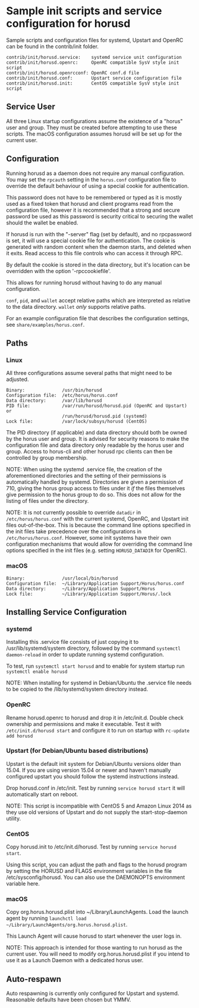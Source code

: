 Sample init scripts and service configuration for horusd
==========================================================

Sample scripts and configuration files for systemd, Upstart and OpenRC
can be found in the contrib/init folder.

    contrib/init/horusd.service:    systemd service unit configuration
    contrib/init/horusd.openrc:     OpenRC compatible SysV style init script
    contrib/init/horusd.openrcconf: OpenRC conf.d file
    contrib/init/horusd.conf:       Upstart service configuration file
    contrib/init/horusd.init:       CentOS compatible SysV style init script

Service User
---------------------------------

All three Linux startup configurations assume the existence of a "horus" user
and group.  They must be created before attempting to use these scripts.
The macOS configuration assumes horusd will be set up for the current user.

Configuration
---------------------------------

Running horusd as a daemon does not require any manual configuration. You may
set the `rpcauth` setting in the `horus.conf` configuration file to override
the default behaviour of using a special cookie for authentication.

This password does not have to be remembered or typed as it is mostly used
as a fixed token that horusd and client programs read from the configuration
file, however it is recommended that a strong and secure password be used
as this password is security critical to securing the wallet should the
wallet be enabled.

If horusd is run with the "-server" flag (set by default), and no rpcpassword is set,
it will use a special cookie file for authentication. The cookie is generated with random
content when the daemon starts, and deleted when it exits. Read access to this file
controls who can access it through RPC.

By default the cookie is stored in the data directory, but it's location can be overridden
with the option '-rpccookiefile'.

This allows for running horusd without having to do any manual configuration.

`conf`, `pid`, and `wallet` accept relative paths which are interpreted as
relative to the data directory. `wallet` *only* supports relative paths.

For an example configuration file that describes the configuration settings,
see `share/examples/horus.conf`.

Paths
---------------------------------

### Linux

All three configurations assume several paths that might need to be adjusted.

    Binary:              /usr/bin/horusd
    Configuration file:  /etc/horus/horus.conf
    Data directory:      /var/lib/horusd
    PID file:            /var/run/horusd/horusd.pid (OpenRC and Upstart) or
                         /run/horusd/horusd.pid (systemd)
    Lock file:           /var/lock/subsys/horusd (CentOS)

The PID directory (if applicable) and data directory should both be owned by the
horus user and group. It is advised for security reasons to make the
configuration file and data directory only readable by the horus user and
group. Access to horus-cli and other horusd rpc clients can then be
controlled by group membership.

NOTE: When using the systemd .service file, the creation of the aforementioned
directories and the setting of their permissions is automatically handled by
systemd. Directories are given a permission of 710, giving the horus group
access to files under it _if_ the files themselves give permission to the
horus group to do so. This does not allow
for the listing of files under the directory.

NOTE: It is not currently possible to override `datadir` in
`/etc/horus/horus.conf` with the current systemd, OpenRC, and Upstart init
files out-of-the-box. This is because the command line options specified in the
init files take precedence over the configurations in
`/etc/horus/horus.conf`. However, some init systems have their own
configuration mechanisms that would allow for overriding the command line
options specified in the init files (e.g. setting `HORUSD_DATADIR` for
OpenRC).

### macOS

    Binary:              /usr/local/bin/horusd
    Configuration file:  ~/Library/Application Support/Horus/horus.conf
    Data directory:      ~/Library/Application Support/Horus
    Lock file:           ~/Library/Application Support/Horus/.lock

Installing Service Configuration
-----------------------------------

### systemd

Installing this .service file consists of just copying it to
/usr/lib/systemd/system directory, followed by the command
`systemctl daemon-reload` in order to update running systemd configuration.

To test, run `systemctl start horusd` and to enable for system startup run
`systemctl enable horusd`

NOTE: When installing for systemd in Debian/Ubuntu the .service file needs to be copied to the /lib/systemd/system directory instead.

### OpenRC

Rename horusd.openrc to horusd and drop it in /etc/init.d.  Double
check ownership and permissions and make it executable.  Test it with
`/etc/init.d/horusd start` and configure it to run on startup with
`rc-update add horusd`

### Upstart (for Debian/Ubuntu based distributions)

Upstart is the default init system for Debian/Ubuntu versions older than 15.04. If you are using version 15.04 or newer and haven't manually configured upstart you should follow the systemd instructions instead.

Drop horusd.conf in /etc/init.  Test by running `service horusd start`
it will automatically start on reboot.

NOTE: This script is incompatible with CentOS 5 and Amazon Linux 2014 as they
use old versions of Upstart and do not supply the start-stop-daemon utility.

### CentOS

Copy horusd.init to /etc/init.d/horusd. Test by running `service horusd start`.

Using this script, you can adjust the path and flags to the horusd program by
setting the HORUSD and FLAGS environment variables in the file
/etc/sysconfig/horusd. You can also use the DAEMONOPTS environment variable here.

### macOS

Copy org.horus.horusd.plist into ~/Library/LaunchAgents. Load the launch agent by
running `launchctl load ~/Library/LaunchAgents/org.horus.horusd.plist`.

This Launch Agent will cause horusd to start whenever the user logs in.

NOTE: This approach is intended for those wanting to run horusd as the current user.
You will need to modify org.horus.horusd.plist if you intend to use it as a
Launch Daemon with a dedicated horus user.

Auto-respawn
-----------------------------------

Auto respawning is currently only configured for Upstart and systemd.
Reasonable defaults have been chosen but YMMV.
